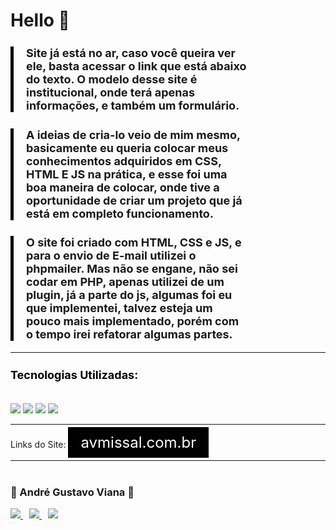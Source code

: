 <h1> Hello 👋 </h1>

<h3 style="padding-left: 20px;border-left: 5px solid black;width: 70%;font-size: 18px;">
    Site já está no ar, caso você queira ver ele, basta acessar o link que está abaixo do texto. O modelo desse site é
    institucional, onde terá apenas informações, e também um formulário.
</h3>
<h3 style="padding-left: 20px;border-left: 5px solid black;width: 70%;font-size: 18px;">
    A ideias de cria-lo veio de mim mesmo, basicamente eu queria colocar meus conhecimentos adquiridos em CSS, HTML E JS
    na prática, e esse foi uma boa maneira de colocar, onde tive a oportunidade de criar um projeto que já está em
    completo funcionamento.
</h3>
<h3 style="padding-left: 20px;border-left: 5px solid black;width: 70%;font-size: 18px;">
    O site foi criado com HTML, CSS e JS, e para o envio de E-mail utilizei o phpmailer. Mas não se engane, não sei
    codar em PHP, apenas utilizei de um plugin, já a parte do js, algumas foi eu que implementei, talvez esteja um pouco
    mais implementado, porém com o tempo irei refatorar algumas partes.
</h3>
<hr/>
 <h3 style="color: black;font-size: 18px;">Tecnologias Utilizadas:</h3>
 <br/>
 <img src="https://img.shields.io/badge/HTML5-E34F26?style=for-the-badge&logo=html5&logoColor=white">
 <img src="https://img.shields.io/badge/CSS3-1572B6?style=for-the-badge&logo=css3&logoColor=white">
 <img src="https://img.shields.io/badge/JavaScript-F7DF1E?style=for-the-badge&logo=javascript&logoColor=black">
 <img src="https://img.shields.io/badge/PHP-777BB4?style=for-the-badge&logo=php&logoColor=white">
</div>
<hr/>
 Links do Site:
<a href="https://avmissal.com.br"
    style="padding: 10px 20px;font-size: 24px;text-decoration: none;color: white; background-color: black;"
    target="black">
    avmissal.com.br
</a>
<hr/>
<h3 style="margin-top: 40px;">👦 André Gustavo Viana 👦</h3>

<a href="https://www.instagram.com/andre_gust_viana/" style="margin-right: 10px;">
    <img src="https://img.shields.io/badge/Instagram-E4405F?style=for-the-badge&logo=instagram&logoColor=white" />
</a>
<a href="https://www.facebook.com/andre.dapper.121" style="margin-right: 10px;">
    <img src="https://img.shields.io/badge/Facebook-1877F2?style=for-the-badge&logo=facebook&logoColor=white" />
</a>
<a href="https://www.linkedin.com/in/andr%C3%A9-viana-133353190/">
    <img src="https://img.shields.io/badge/LinkedIn-0077B5?style=for-the-badge&logo=linkedin&logoColor=white">
</a>
